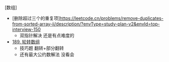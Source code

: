 [数组]
- [删除超过三个的重复项]https://leetcode.cn/problems/remove-duplicates-from-sorted-array-ii/description/?envType=study-plan-v2&envId=top-interview-150
    - 双指针解决 还是有点难度的
- [189. 轮转数组](https://leetcode.cn/problems/rotate-array/description/?envType=study-plan-v2&envId=top-interview-150)
    - 技巧题  翻转+部分翻转
    - 还有最大公约数解法 没看会
